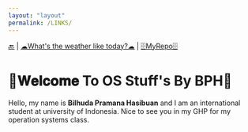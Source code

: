 ```yaml
---
layout: "layout"
permalink: /LINKS/
---
```


[🔙](bilhudapramana.github.io/os212/) | [☁What's the weather like today?☁](https://www.bmkg.go.id/cuaca/prakiraan-cuaca-indonesia.bmkg?lang=EN) | [🗄MyRepo🗄](links.md)
#  📣𝐖𝐞𝐥𝐜𝐨𝐦𝐞 To OS Stuff's By BPH📣
Hello, my name is **Bilhuda Pramana Hasibuan** and I am an international student at university of Indonesia. Nice to see you in my GHP for my operation systems class.
